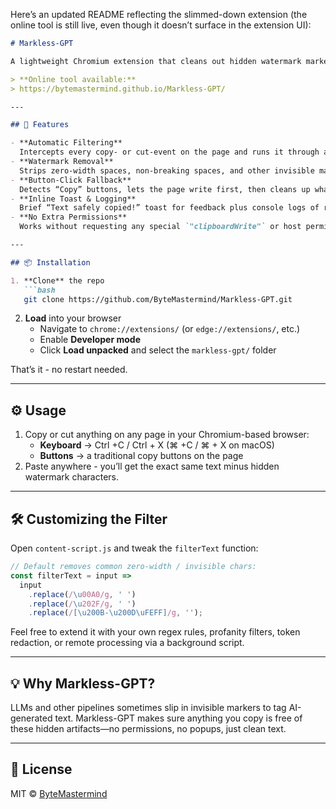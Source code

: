 Here’s an updated README reflecting the slimmed-down extension (the online tool is still live, even though it doesn’t surface in the extension UI):

```markdown
# Markless-GPT

A lightweight Chromium extension that cleans out hidden watermark markers (zero-width and similar) from any text you copy—whether via Ctrl +C/⌘ +C, programmatic “Copy” buttons, or cut events—so you always get plain, human-readable content.

> **Online tool available:**  
> https://bytemastermind.github.io/Markless-GPT/

---

## 🚀 Features

- **Automatic Filtering**  
  Intercepts every copy- or cut-event on the page and runs it through a simple `filterText()` pipeline.
- **Watermark Removal**  
  Strips zero-width spaces, non-breaking spaces, and other invisible markers often injected by AI models.
- **Button-Click Fallback**  
  Detects “Copy” buttons, lets the page write first, then cleans up what lands on the clipboard.
- **Inline Toast & Logging**  
  Brief “Text safely copied!” toast for feedback plus console logs of raw vs. cleaned text.
- **No Extra Permissions**  
  Works without requesting any special `"clipboardWrite"` or host permissions—hooks into existing copy/cut handlers and the standard Clipboard API.

---

## 📦 Installation

1. **Clone** the repo  
   ```bash
   git clone https://github.com/ByteMastermind/Markless-GPT.git
   ```
2. **Load** into your browser  
   - Navigate to `chrome://extensions/` (or `edge://extensions/`, etc.)  
   - Enable **Developer mode**  
   - Click **Load unpacked** and select the `markless-gpt/` folder  

That’s it - no restart needed.

---

## ⚙️ Usage

1. Copy or cut anything on any page in your Chromium-based browser:  
   - **Keyboard** → Ctrl +C / Ctrl + X (⌘ +C / ⌘ + X on macOS)  
   - **Buttons** → a traditional copy buttons on the page
2. Paste anywhere - you’ll get the exact same text minus hidden watermark characters.  

---

## 🛠️ Customizing the Filter

Open `content-script.js` and tweak the `filterText` function:

```js
// Default removes common zero-width / invisible chars:
const filterText = input =>
  input
    .replace(/\u00A0/g, ' ')
    .replace(/\u202F/g, ' ')
    .replace(/[\u200B-\u200D\uFEFF]/g, '');
```

Feel free to extend it with your own regex rules, profanity filters, token redaction, or remote processing via a background script.

---

## 💡 Why Markless-GPT?

LLMs and other pipelines sometimes slip in invisible markers to tag AI-generated text. Markless-GPT makes sure anything you copy is free of these hidden artifacts—no permissions, no popups, just clean text.

---

## 📄 License

MIT © [ByteMastermind](https://github.com/ByteMastermind)
